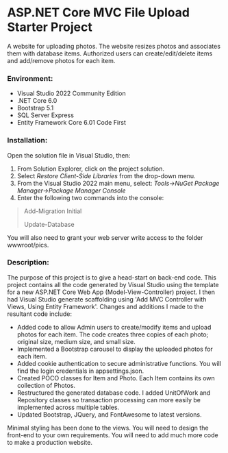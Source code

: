# ASP.NET Core MVC File Upload Starter Project
A website for uploading photos. The website resizes photos and associates them with database items. Authorized users can create/edit/delete items and add/remove photos for each item.

### Environment:
- Visual Studio 2022 Community Edition
- .NET Core 6.0
- Bootstrap 5.1
- SQL Server Express
- Entity Framework Core 6.01 Code First

### Installation:
Open the solution file in Visual Studio, then:
1. From Solution Explorer, click on the project solution.
2. Select *Restore Client-Side Libraries* from the drop-down menu.
2. From the Visual Studio 2022 main menu, select:
*Tools->NuGet Package Manager->Package Manager Console*
3. Enter the following two commands into the console:
> Add-Migration Initial
> 
> Update-Database

You will also need to grant your web server write access to the folder wwwroot/pics.
### Description:
The purpose of this project is to give a head-start on back-end code. This project contains all the code generated by Visual Studio using the template for a new ASP.NET Core Web App (Model-View-Controller) project. I then had Visual Studio generate scaffolding using 'Add MVC Controller with Views, Using Entity Framework'.  Changes and additions I made to the resultant code include:
- Added code to allow Admin users to create/modify items and upload photos for each item. The code creates three copies of each photo; original size, medium size, and small size.
- Implemented a Bootstrap carousel to display the uploaded photos for each item.
- Added  cookie authentication to secure administrative functions. You will find the login credentials in appsettings.json.
- Created POCO classes for Item and Photo. Each Item contains its own collection of Photos. 
- Restructured the generated database code. I added UnitOfWork and Repository classes so transaction processing can more easily be implemented across multiple tables. 
- Updated Bootstrap, JQuery, and FontAwesome to latest versions.

Minimal styling has been done to the views. You will need to design the front-end to your own requirements. You will need to add much more code to make a production website. 
